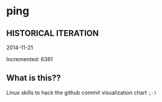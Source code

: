 # ping

## HISTORICAL ITERATION
2014-11-21

Incremented: 6381

## What is this?? 
Linux skills to hack the github commit visualization chart `;-)`
